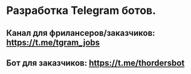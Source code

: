 # Разработка Telegram ботов.

## Канал для фрилансеров/заказчиков: https://t.me/tgram_jobs
## Бот для заказчиков:  https://t.me/thordersbot
